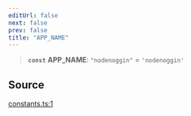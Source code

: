 ```yaml
---
editUrl: false
next: false
prev: false
title: "APP_NAME"
---
```


> **`const`** **APP\_NAME**: `"nodenoggin"` = `'nodenoggin'`

## Source

[constants.ts:1](https://github.com/nodenogg-in/alpha-p2p/blob/d3c0d0ee190bdee84f8272463e9c5efc8c84f42d/packages/framework/src/constants.ts#L1)
